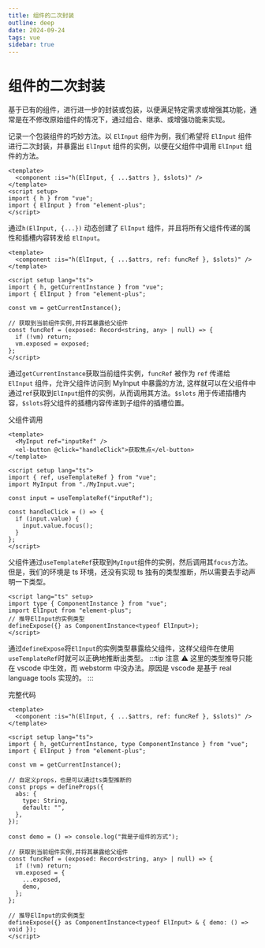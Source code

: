 ```yaml
---
title: 组件的二次封装
outline: deep
date: 2024-09-24
tags: vue
sidebar: true
---
```


# 组件的二次封装

基于已有的组件，进行进一步的封装或包装，以便满足特定需求或增强其功能，通常是在不修改原始组件的情况下，通过组合、继承、或增强功能来实现。

记录一个包装组件的巧妙方法。以 `ElInput` 组件为例，我们希望将 `ElInput` 组件进行二次封装，并暴露出 `ElInput` 组件的实例，以便在父组件中调用 `ElInput` 组件的方法。

```vue
<template>
  <component :is="h(ElInput, { ...$attrs }, $slots)" />
</template>
<script setup>
import { h } from "vue";
import { ElInput } from "element-plus";
</script>
```

通过`h(ElInput, {...})` 动态创建了 `ElInput` 组件，并且将所有父组件传递的属性和插槽内容转发给 `ElInput`。

```vue
<template>
  <component :is="h(ElInput, { ...$attrs, ref: funcRef }, $slots)" />
</template>

<script setup lang="ts">
import { h, getCurrentInstance } from "vue";
import { ElInput } from "element-plus";

const vm = getCurrentInstance();

// 获取到当前组件实例,并将其暴露给父组件
const funcRef = (exposed: Record<string, any> | null) => {
  if (!vm) return;
  vm.exposed = exposed;
};
</script>
```

通过`getCurrentInstance`获取当前组件实例，`funcRef` 被作为 `ref` 传递给 `ElInput` 组件，允许父组件访问到 MyInput 中暴露的方法, 这样就可以在父组件中通过`ref`获取到`ElInput`组件的实例，从而调用其方法。`$slots` 用于传递插槽内容，`$slots`将父组件的插槽内容传递到子组件的插槽位置。

父组件调用

```vue
<template>
  <MyInput ref="inputRef" />
  <el-button @click="handleClick">获取焦点</el-button>
</template>

<script setup lang="ts">
import { ref, useTemplateRef } from "vue";
import MyInput from "./MyInput.vue";

const input = useTemplateRef("inputRef");

const handleClick = () => {
  if (input.value) {
    input.value.focus();
  }
};
</script>
```

父组件通过`useTemplateRef`获取到`MyInput`组件的实例，然后调用其`focus`方法。  
但是，我们的环境是 ts 环境，还没有实现 ts 独有的类型推断，所以需要去手动声明一下类型。

```vue
<script lang="ts" setup>
import type { ComponentInstance } from "vue";
import ElInput from "element-plus";
// 推导ElInput的实例类型
defineExpose({} as ComponentInstance<typeof ElInput>);
</script>
```

通过`defineExpose`将`ElInput`的实例类型暴露给父组件，这样父组件在使用`useTemplateRef`时就可以正确地推断出类型。
:::tip 注意 ⚠️
这里的类型推导只能在 vscode 中生效，而 webstorm 中没办法。原因是 vscode 是基于 real language tools 实现的。
:::

完整代码

```vue
<template>
  <component :is="h(ElInput, { ...$attrs, ref: funcRef }, $slots)" />
</template>

<script setup lang="ts">
import { h, getCurrentInstance, type ComponentInstance } from "vue";
import { ElInput } from "element-plus";

const vm = getCurrentInstance();

// 自定义props，也是可以通过ts类型推断的
const props = defineProps({
  abs: {
    type: String,
    default: "",
  },
});

const demo = () => console.log("我是子组件的方式");

// 获取到当前组件实例,并将其暴露给父组件
const funcRef = (exposed: Record<string, any> | null) => {
  if (!vm) return;
  vm.exposed = {
    ...exposed,
    demo,
  };
};

// 推导ElInput的实例类型
defineExpose({} as ComponentInstance<typeof ElInput> & { demo: () => void });
</script>
```
